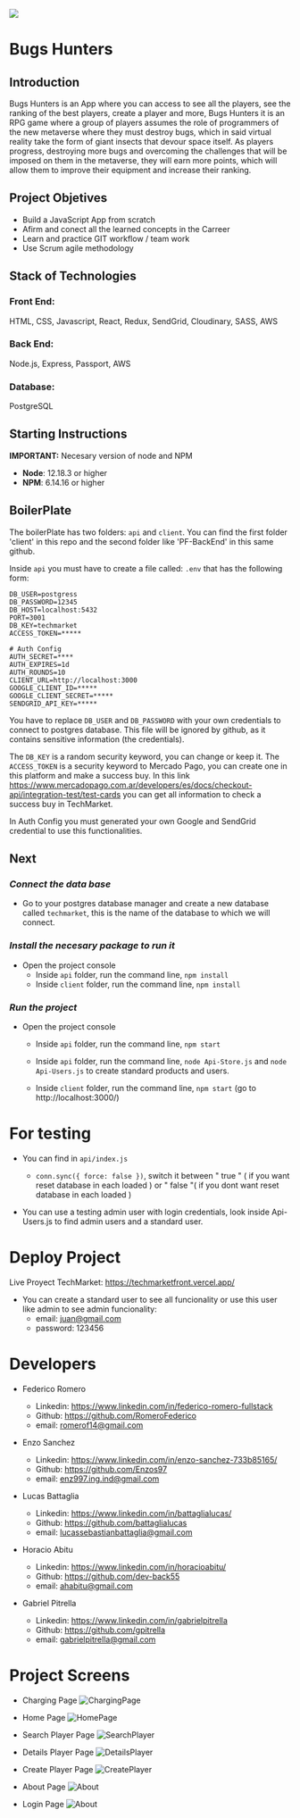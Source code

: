 <p align='left'>
    <img src='https://static.wixstatic.com/media/85087f_0d84cbeaeb824fca8f7ff18d7c9eaafd~mv2.png/v1/fill/w_160,h_30,al_c,q_85,usm_0.66_1.00_0.01/Logo_completo_Color_1PNG.webp' </img>
</p>

# Bugs Hunters
## Introduction

Bugs Hunters is an App where you can access to see all the players, see the ranking of the best players, create a player and more, Bugs Hunters it is an RPG game where a group of players assumes the role of programmers of the new metaverse where they must destroy bugs, which in said virtual reality take the form of giant insects that devour space itself. As players progress, destroying more bugs and overcoming the challenges that will be imposed on them in the metaverse, they will earn more points, which will allow them to improve their equipment and increase their ranking.

## Project Objetives

- Build a JavaScript App from scratch
- Afirm and conect all the learned concepts in the Carreer 
- Learn and practice GIT workflow / team work
- Use Scrum agile methodology

## Stack of Technologies

### Front End:
HTML, CSS, Javascript, React, Redux, SendGrid, Cloudinary, SASS, AWS

### Back End:
Node.js, Express, Passport, AWS

### Database:
PostgreSQL

## **Starting Instructions** 

__IMPORTANT:__ Necesary version of node and NPM 

 * __Node__: 12.18.3 or higher
 * __NPM__: 6.14.16 or higher

 
## BoilerPlate

The boilerPlate has two folders: `api` and `client`.
You can find the first folder 'client' in this repo and the second folder like 'PF-BackEnd' in this same github.

Inside `api` you must have to create a file called: `.env` 
that has the following form: 

```
DB_USER=postgress
DB_PASSWORD=12345
DB_HOST=localhost:5432
PORT=3001
DB_KEY=techmarket
ACCESS_TOKEN=*****

# Auth Config
AUTH_SECRET=****
AUTH_EXPIRES=1d
AUTH_ROUNDS=10
CLIENT_URL=http://localhost:3000
GOOGLE_CLIENT_ID=*****
GOOGLE_CLIENT_SECRET=*****
SENDGRID_API_KEY=*****
```

You have to replace `DB_USER` and `DB_PASSWORD` with your own credentials to connect to postgres database. This file will be ignored by github, as it contains sensitive information (the credentials).

The `DB_KEY` is a random security keyword, you can change or keep it. 
The `ACCESS_TOKEN` is a security keyword to Mercado Pago, you can create one in this platform and make a success buy. In this link https://www.mercadopago.com.ar/developers/es/docs/checkout-api/integration-test/test-cards you can get all information to check a success buy in TechMarket.

In Auth Config you must generated your own Google and SendGrid credential to use this functionalities.

## Next 
### _Connect the data base_

 - Go to your postgres database manager and create a new  database called `techmarket`, this is the name of the database to which we will connect.

### _Install the necesary package to run it_

- Open the project console
    + Inside `api` folder, run the command line, `npm install`
    + Inside `client` folder, run the command line, `npm install` 

### _Run the project_

- Open the project console
    + Inside `api` folder, run the command line, `npm start`
    + Inside `api` folder, run the command line, `node Api-Store.js` and `node Api-Users.js` to create standard products and users.
        
    + Inside `client` folder, run the command line, `npm start` (go to http://localhost:3000/) 

# For testing

- You can find in `api/index.js`
    + `conn.sync({ force: false })`, switch it between " true " ( if you want reset database in each loaded ) or " false "( if you dont want reset database in each loaded ) 

- You can use a testing admin user with login credentials, look inside Api-Users.js to find admin users and a standard user.

# Deploy Project 

Live Proyect TechMarket: https://techmarketfront.vercel.app/
- You can create a standard user to see all funcionality or use this user like admin to see admin funcionality:
    + email: juan@gmail.com
    + password: 123456

# Developers

- Federico Romero
    + Linkedin: https://www.linkedin.com/in/federico-romero-fullstack
    + Github: https://github.com/RomeroFederico
    + email: romerof14@gmail.com

- Enzo Sanchez
    + Linkedin: https://www.linkedin.com/in/enzo-sanchez-733b85165/
    + Github: https://github.com/Enzos97
    + email: enz997.ing.ind@gmail.com

- Lucas Battaglia
    + Linkedin: https://www.linkedin.com/in/battaglialucas/
    + Github: https://github.com/battaglialucas
    + email: lucassebastianbattaglia@gmail.com     

- Horacio Abitu
    + Linkedin: https://www.linkedin.com/in/horacioabitu/
    + Github: https://github.com/dev-back55
    + email: ahabitu@gmail.com

- Gabriel Pitrella
    + Linkedin: https://www.linkedin.com/in/gabrielpitrella
    + Github: https://github.com/gpitrella
    + email: gabrielpitrella@gmail.com

# Project Screens 

- Charging Page
![ChargingPage](https://res.cloudinary.com/djgghmpgh/image/upload/v1662477282/HallOfFameInitial_kesfiu.jpg)

- Home Page 
![HomePage](https://res.cloudinary.com/djgghmpgh/image/upload/v1662477119/HallOfFame_ai7rks.jpg)

- Search Player Page
![SearchPlayer](https://res.cloudinary.com/djgghmpgh/image/upload/v1662477287/HallOfFameSearch_hr4nog.jpg)

- Details Player Page
![DetailsPlayer](https://res.cloudinary.com/djgghmpgh/image/upload/v1662477284/HallOfFamePlayerDetail_ilrpoq.jpg)

- Create Player Page
![CreatePlayer](https://res.cloudinary.com/djgghmpgh/image/upload/v1662477282/HallOfFameCreatePlayer_vz4xob.jpg)

- About Page
![About](https://res.cloudinary.com/djgghmpgh/image/upload/v1662477285/HallOfFameAbout_k3ir5q.jpg)

- Login Page
![About](https://res.cloudinary.com/djgghmpgh/image/upload/v1662478479/HallOfFameSignIn_ivfelo.jpg)

